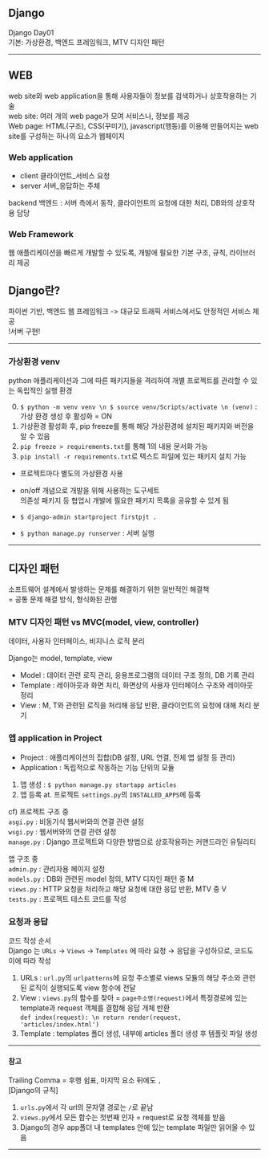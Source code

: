 ## Django
Django Day01  
기본: 가상환경, 백엔드 프레임워크, MTV 디자인 패턴

---
## WEB
web site와 web application을 통해 사용자들이 정보를 검색하거나 상호작용하는 기술  
web site: 여러 개의 web page가 모여 서비스나, 정보를 제공  
Web page: HTML(구조), CSS(꾸미기), javascript(행동)를 이용해 만들어지는 web site를 구성하는 하나의 요소가 웹페이지  

### Web application
* client 클라이언트_서비스 요청
* server 서버_응답하는 주체

backend 백엔드 : 서버 측에서 동작, 클라이언트의 요청에 대한 처리, DB와의 상호작용 담당  

### Web Framework
웹 애플리케이션을 빠르게 개발할 수 있도록, 개발에 필요한 기본 구조, 규칙, 라이브러리 제공  


## Django란?
파이썬 기반, 백엔드 웹 프레임워크 -> 대규모 트래픽 서비스에서도 안정적인 서비스 제공  
!서버 구현!

***
### 가상환경 venv
python 애플리케이션과 그에 따른 패키지들을 격리하여 개별 프로젝트를 관리할 수 있는 독립적인 실행 환경

0. `$ python -m venv venv \n $ source venv/Scripts/activate \n (venv)` : 가상 환경 생성 후 활성화 = ON  
1. 가상환경 활성화 후, pip freeze를 통해 해당 가상환경에 설치된 패키지와 버전을 알 수 있음
2. `pip freeze > requirements.txt`를 통해 1의 내용 문서화 가능
3. `pip install -r requirements.txt`로 텍스트 파일에 있는 패키지 설치 가능

- 프로젝트마다 별도의 가상환경 사용
- on/off 개념으로 개발을 위해 사용하는 도구세트  
의존성 패키지 등 협업시 개발에 필요한 패키지 목록을 공유할 수 있게 됨  

- `$ django-admin startproject firstpjt .`
- `$ python manage.py runserver` : 서버 실행

***
## 디자인 패턴
소프트웨어 설계에서 발생하는 문제를 해결하기 위한 일반적인 해결책  
= 공통 문제 해결 방식, 형식화된 관행  

### MTV 디자인 패턴 vs MVC(model, view, controller)
데이터, 사용자 인터페이스, 비지니스 로직 분리  

Django는 model, template, view  
- Model : 데이터 관련 로직 관리, 응용프로그램의 데이터 구조 정의, DB 기록 관리
- Template : 레이아웃과 화면 처리, 화면상의 사용자 인터페이스 구조와 레이아웃 정리
- View : M, T와 관련된 로직을 처리해 응답 반환, 클라이언트의 요청에 대해 처리 분기
### 앱 application in Project
- Project : 애플리케이션의 집합(DB 설정, URL 연결, 전체 앱 설정 등 관리)  
- Application : 독립적으로 작동하는 기능 단위의 모듈

1. 앱 생성 : `$ python manage.py startapp articles`
2. 앱 등록 at. 프로젝트 `settings.py`의 `INSTALLED_APPS`에 등록

cf) 프로젝트 구조 중  
`asgi.py` : 비동기식 웹서버와의 연결 관련 설정   
`wsgi.py` : 웹서버와의 연결 관련 설정   
`manage.py` : Django 프로젝트와 다양한 방법으로 상호작용하는 커맨드라인 유틸리티   

앱 구조 중  
`admin.py` : 관리자용 페이지 설정   
`models.py` : DB와 관련된 model 정의, MTV 디자인 패턴 중 M   
`views.py` : HTTP 요청을 처리하고 해당 요청에 대한 응답 반환, MTV 중 V   
`tests.py` : 프로젝트 테스트 코드를 작성  

### 요청과 응답
코드 작성 순서  
Django 는 `URLs` → `Views` → `Templates` 에 따라 요청 → 응답을 구성하므로, 코드도 이에 따라 작성  

1. URLs : `url.py`의 `urlpatterns`에 요청 주소별로 views 모듈의 해당 주소와 관련된 로직이 실행되도록 view 함수에 전달  
2. View : `views.py`의 함수를 찾아 = `page주소명(request)`에서 특정경로에 있는 template과 request 객체를 결합해 응답 개체 반환  
`def index(request): \n
    return render(request, 'articles/index.html')`
3. Template : templates 폴더 생성, 내부에 articles 폴더 생성 후 템플릿 파일 생성

***
#### 참고
Trailing Comma = 후행 쉼표, 마지막 요소 뒤에도 `,`  
[Django의 규칙]
1. `urls.py`에서 각 url의 문자열 경로는 `/`로 끝남
2. `views.py`에서 모든 함수는 첫번째 인자 = request로 요청 객체를 받음
3. Django의 경우 app폴더 내 templates 안에 있는 template 파일만 읽어올 수 있음
***